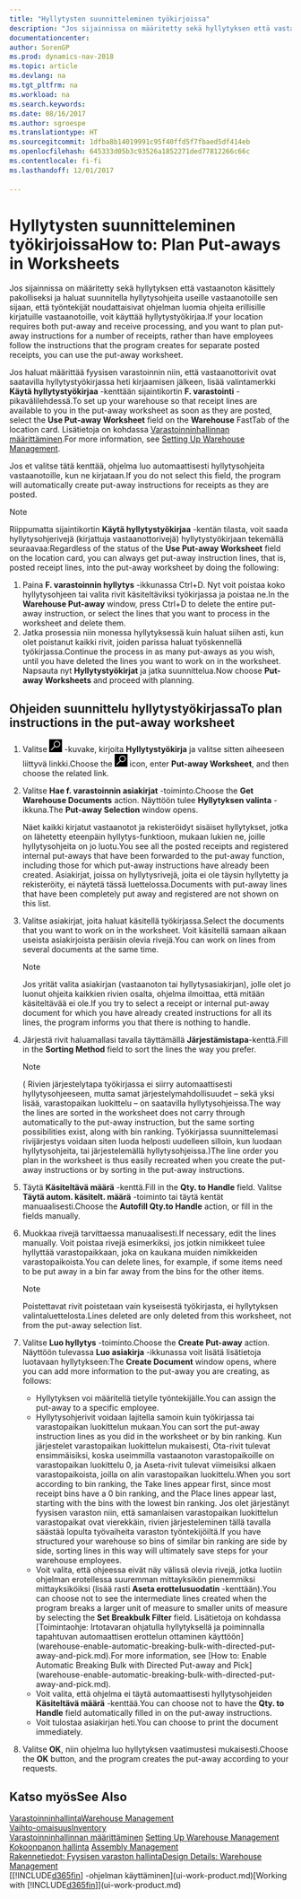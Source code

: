 ```yaml
---
title: "Hyllytysten suunnitteleminen työkirjoissa"
description: "Jos sijainnissa on määritetty sekä hyllytyksen että vastaanoton käsittely pakolliseksi ja haluat suunnitella hyllytysohjeita useille vastaanotoille – sen asemesta, että työntekijät noudattaisivat ohjelman luomia ohjeita erillisille kirjatuille vastaanotoille – voit käyttää hyllytystyökirjaa."
documentationcenter: 
author: SorenGP
ms.prod: dynamics-nav-2018
ms.topic: article
ms.devlang: na
ms.tgt_pltfrm: na
ms.workload: na
ms.search.keywords: 
ms.date: 08/16/2017
ms.author: sgroespe
ms.translationtype: HT
ms.sourcegitcommit: 1dfba8b14019991c95f40ffd5f7fbaed5df414eb
ms.openlocfilehash: 645333d05b3c93526a1852271ded77812266c66c
ms.contentlocale: fi-fi
ms.lasthandoff: 12/01/2017

---
```

# <a name="how-to-plan-put-aways-in-worksheets"></a><span data-ttu-id="ced99-103">Hyllytysten suunnitteleminen työkirjoissa</span><span class="sxs-lookup"><span data-stu-id="ced99-103">How to: Plan Put-aways in Worksheets</span></span>
<span data-ttu-id="ced99-104">Jos sijainnissa on määritetty sekä hyllytyksen että vastaanoton käsittely pakolliseksi ja haluat suunnitella hyllytysohjeita useille vastaanotoille sen sijaan, että työntekijät noudattaisivat ohjelman luomia ohjeita erillisille kirjatuille vastaanotoille, voit käyttää hyllytystyökirjaa.</span><span class="sxs-lookup"><span data-stu-id="ced99-104">If your location requires both put-away and receive processing, and you want to plan put-away instructions for a number of receipts, rather than have employees follow the instructions that the program creates for separate posted receipts, you can use the put-away worksheet.</span></span>  

<span data-ttu-id="ced99-105">Jos haluat määrittää fyysisen varastoinnin niin, että vastaanottorivit ovat saatavilla hyllytystyökirjassa heti kirjaamisen jälkeen, lisää valintamerkki  **Käytä hyllytystyökirjaa** -kenttään sijaintikortin **F. varastointi** -pikavälilehdessä.</span><span class="sxs-lookup"><span data-stu-id="ced99-105">To set up your warehouse so that receipt lines are available to you in the put-away worksheet as soon as they are posted, select the **Use Put-away Worksheet** field on the **Warehouse** FastTab of the location card.</span></span> <span data-ttu-id="ced99-106">Lisätietoja on kohdassa [Varastoinninhallinnan määrittäminen](warehouse-setup-warehouse.md).</span><span class="sxs-lookup"><span data-stu-id="ced99-106">For more information, see [Setting Up Warehouse Management](warehouse-setup-warehouse.md).</span></span>  

<span data-ttu-id="ced99-107">Jos et valitse tätä kenttää, ohjelma luo automaattisesti hyllytysohjeita vastaanotoille, kun ne kirjataan.</span><span class="sxs-lookup"><span data-stu-id="ced99-107">If you do not select this field, the program will automatically create put-away instructions for receipts as they are posted.</span></span>  

> [!NOTE]  
>  <span data-ttu-id="ced99-108">Riippumatta sijaintikortin **Käytä hyllytystyökirjaa** -kentän tilasta, voit saada hyllytysohjerivejä (kirjattuja vastaanottorivejä) hyllytystyökirjaan tekemällä seuraavaa:</span><span class="sxs-lookup"><span data-stu-id="ced99-108">Regardless of the status of the **Use Put-away Worksheet** field on the location card, you can always get put-away instruction lines, that is, posted receipt lines, into the put-away worksheet by doing the following:</span></span>  
>   
>  1.  <span data-ttu-id="ced99-109">Paina **F. varastoinnin hyllytys** -ikkunassa Ctrl+D. Nyt voit poistaa koko hyllytysohjeen tai valita rivit käsiteltäviksi työkirjassa ja poistaa ne.</span><span class="sxs-lookup"><span data-stu-id="ced99-109">In the **Warehouse Put-away** window, press Ctrl+D to delete the entire put-away instruction, or select the lines that you want to process in the worksheet and delete them.</span></span>  
> 2.  <span data-ttu-id="ced99-110">Jatka prosessia niin monessa hyllytyksessä kuin haluat siihen asti, kun olet poistanut kaikki rivit, joiden parissa haluat työskennellä työkirjassa.</span><span class="sxs-lookup"><span data-stu-id="ced99-110">Continue the process in as many put-aways as you wish, until you have deleted the lines you want to work on in the worksheet.</span></span> <span data-ttu-id="ced99-111">Napsauta nyt **Hyllytystyökirjat** ja jatka suunnittelua.</span><span class="sxs-lookup"><span data-stu-id="ced99-111">Now choose **Put-away Worksheets** and proceed with planning.</span></span>  

## <a name="to-plan-instructions-in-the-put-away-worksheet"></a><span data-ttu-id="ced99-112">Ohjeiden suunnittelu hyllytystyökirjassa</span><span class="sxs-lookup"><span data-stu-id="ced99-112">To plan instructions in the put-away worksheet</span></span>  
1.  <span data-ttu-id="ced99-113">Valitse ![Etsi sivu tai raportti](media/ui-search/search_small.png "Etsi sivu tai raportti -kuvake") -kuvake, kirjoita **Hyllytystyökirja** ja valitse sitten aiheeseen liittyvä linkki.</span><span class="sxs-lookup"><span data-stu-id="ced99-113">Choose the ![Search for Page or Report](media/ui-search/search_small.png "Search for Page or Report icon") icon, enter **Put-away Worksheet**, and then choose the related link.</span></span>  
2.  <span data-ttu-id="ced99-114">Valitse **Hae f. varastoinnin asiakirjat** -toiminto.</span><span class="sxs-lookup"><span data-stu-id="ced99-114">Choose the **Get Warehouse Documents** action.</span></span> <span data-ttu-id="ced99-115">Näyttöön tulee **Hyllytyksen valinta** -ikkuna.</span><span class="sxs-lookup"><span data-stu-id="ced99-115">The **Put-away Selection** window opens.</span></span>  

    <span data-ttu-id="ced99-116">Näet kaikki kirjatut vastaanotot ja rekisteröidyt sisäiset hyllytykset, jotka on lähetetty eteenpäin hyllytys-funktioon, mukaan lukien ne, joille hyllytysohjeita on jo luotu.</span><span class="sxs-lookup"><span data-stu-id="ced99-116">You see all the posted receipts and registered internal put-aways that have been forwarded to the put-away function, including those for which put-away instructions have already been created.</span></span> <span data-ttu-id="ced99-117">Asiakirjat, joissa on hyllytysrivejä, joita ei ole täysin hyllytetty ja rekisteröity, ei näytetä tässä luettelossa.</span><span class="sxs-lookup"><span data-stu-id="ced99-117">Documents with put-away lines that have been completely put away and registered are not shown on this list.</span></span>  

3. <span data-ttu-id="ced99-118">Valitse asiakirjat, joita haluat käsitellä työkirjassa.</span><span class="sxs-lookup"><span data-stu-id="ced99-118">Select the documents that you want to work on in the worksheet.</span></span> <span data-ttu-id="ced99-119">Voit käsitellä samaan aikaan useista asiakirjoista peräisin olevia rivejä.</span><span class="sxs-lookup"><span data-stu-id="ced99-119">You can work on lines from several documents at the same time.</span></span>  

    > [!NOTE]  
    >  <span data-ttu-id="ced99-120">Jos yrität valita asiakirjan (vastaanoton tai hyllytysasiakirjan), jolle olet jo luonut ohjeita kaikkien rivien osalta, ohjelma ilmoittaa, että mitään käsiteltävää ei ole.</span><span class="sxs-lookup"><span data-stu-id="ced99-120">If you try to select a receipt or internal put-away document for which you have already created instructions for all its lines, the program informs you that there is nothing to handle.</span></span>  

4. <span data-ttu-id="ced99-121">Järjestä rivit haluamallasi tavalla täyttämällä **Järjestämistapa**-kenttä.</span><span class="sxs-lookup"><span data-stu-id="ced99-121">Fill in the **Sorting Method** field to sort the lines the way you prefer.</span></span>  

    > [!NOTE]  
    >  <span data-ttu-id="ced99-122">( Rivien järjestelytapa työkirjassa ei siirry automaattisesti hyllytysohjeeseen, mutta samat järjestelymahdollisuudet – sekä yksi lisää, varastopaikan luokittelu – on saatavilla hyllytysohjeissa.</span><span class="sxs-lookup"><span data-stu-id="ced99-122">The way the lines are sorted in the worksheet does not carry through automatically to the put-away instruction, but the same sorting possibilities exist, along with bin ranking.</span></span> <span data-ttu-id="ced99-123">Työkirjassa suunnittelemasi rivijärjestys voidaan siten luoda helposti uudelleen silloin, kun luodaan hyllytysohjeita, tai järjestelemällä hyllytysohjeissa.)</span><span class="sxs-lookup"><span data-stu-id="ced99-123">The line order you plan in the worksheet is thus easily recreated when you create the put-away instructions or by sorting in the put-away instructions.</span></span>  

5.  <span data-ttu-id="ced99-124">Täytä **Käsiteltävä määrä** -kenttä.</span><span class="sxs-lookup"><span data-stu-id="ced99-124">Fill in the **Qty. to Handle** field.</span></span> <span data-ttu-id="ced99-125">Valitse **Täytä autom. käsitelt. määrä** -toiminto tai täytä kentät manuaalisesti.</span><span class="sxs-lookup"><span data-stu-id="ced99-125">Choose the **Autofill Qty.to Handle** action, or fill in the fields manually.</span></span>  
6.  <span data-ttu-id="ced99-126">Muokkaa rivejä tarvittaessa manuaalisesti.</span><span class="sxs-lookup"><span data-stu-id="ced99-126">If necessary, edit the lines manually.</span></span> <span data-ttu-id="ced99-127">Voit poistaa rivejä esimerkiksi, jos jotkin nimikkeet tulee hyllyttää varastopaikkaan, joka on kaukana muiden nimikkeiden varastopaikoista.</span><span class="sxs-lookup"><span data-stu-id="ced99-127">You can delete lines, for example, if some items need to be put away in a bin far away from the bins for the other items.</span></span>  

    > [!NOTE]  
    >  <span data-ttu-id="ced99-128">Poistettavat rivit poistetaan vain kyseisestä työkirjasta, ei hyllytyksen valintaluettelosta.</span><span class="sxs-lookup"><span data-stu-id="ced99-128">Lines deleted are only deleted from this worksheet, not from the put-away selection list.</span></span>  

7.  <span data-ttu-id="ced99-129">Valitse **Luo hyllytys** -toiminto.</span><span class="sxs-lookup"><span data-stu-id="ced99-129">Choose the **Create Put-away** action.</span></span> <span data-ttu-id="ced99-130">Näyttöön tulevassa **Luo asiakirja** -ikkunassa voit lisätä lisätietoja luotavaan hyllytykseen:</span><span class="sxs-lookup"><span data-stu-id="ced99-130">The **Create Document** window opens, where you can add more information to the put-away you are creating, as follows:</span></span>  

    -   <span data-ttu-id="ced99-131">Hyllytyksen voi määritellä tietylle työntekijälle.</span><span class="sxs-lookup"><span data-stu-id="ced99-131">You can assign the put-away to a specific employee.</span></span>  
    -   <span data-ttu-id="ced99-132">Hyllytysohjerivit voidaan lajitella samoin kuin työkirjassa tai varastopaikan luokittelun mukaan.</span><span class="sxs-lookup"><span data-stu-id="ced99-132">You can sort the put-away instruction lines as you did in the worksheet or by bin ranking.</span></span> <span data-ttu-id="ced99-133">Kun järjestelet varastopaikan luokittelun mukaisesti, Ota-rivit tulevat ensimmäisiksi, koska useimmilla vastaanoton varastopaikoille on varastopaikan luokittelu 0, ja Aseta-rivit tulevat viimeisiksi alkaen varastopaikoista, joilla on alin varastopaikan luokittelu.</span><span class="sxs-lookup"><span data-stu-id="ced99-133">When you sort according to bin ranking, the Take lines appear first, since most receipt bins have a 0 bin ranking, and the Place lines appear last, starting with the bins with the lowest bin ranking.</span></span> <span data-ttu-id="ced99-134">Jos olet järjestänyt fyysisen varaston niin, että samanlaisen varastopaikan luokittelun varastopaikat ovat vierekkäin, rivien järjesteleminen tällä tavalla säästää lopulta työvaiheita varaston työntekijöiltä.</span><span class="sxs-lookup"><span data-stu-id="ced99-134">If you have structured your warehouse so bins of similar bin ranking are side by side, sorting lines in this way will ultimately save steps for your warehouse employees.</span></span>  
    -   <span data-ttu-id="ced99-135">Voit valita, että ohjeessa eivät näy välissä olevia rivejä, jotka luotiin ohjelman erotellessa suuremman mittayksikön pienemmiksi mittayksiköiksi (lisää rasti **Aseta erottelusuodatin** -kenttään).</span><span class="sxs-lookup"><span data-stu-id="ced99-135">You can choose not to see the intermediate lines created when the program breaks a larger unit of measure to smaller units of measure by selecting the **Set Breakbulk Filter** field.</span></span> <span data-ttu-id="ced99-136">Lisätietoja on kohdassa [Toimintaohje: Irtotavaran ohjatulla hyllytyksellä ja poiminnalla tapahtuvan automaattisen erottelun ottaminen käyttöön] (warehouse-enable-automatic-breaking-bulk-with-directed-put-away-and-pick.md).</span><span class="sxs-lookup"><span data-stu-id="ced99-136">For more information, see [How to: Enable Automatic Breaking Bulk with Directed Put-away and Pick] (warehouse-enable-automatic-breaking-bulk-with-directed-put-away-and-pick.md).</span></span>  
    -   <span data-ttu-id="ced99-137">Voit valita, että ohjelma ei täytä automaattisesti hyllytysohjeiden **Käsiteltävä määrä** -kenttää.</span><span class="sxs-lookup"><span data-stu-id="ced99-137">You can choose not to have the **Qty. to Handle** field automatically filled in on the put-away instructions.</span></span>  
    -   <span data-ttu-id="ced99-138">Voit tulostaa asiakirjan heti.</span><span class="sxs-lookup"><span data-stu-id="ced99-138">You can choose to print the document immediately.</span></span>  

8.  <span data-ttu-id="ced99-139">Valitse **OK**, niin ohjelma luo hyllytyksen vaatimustesi mukaisesti.</span><span class="sxs-lookup"><span data-stu-id="ced99-139">Choose the **OK** button, and the program creates the put-away according to your requests.</span></span>  

## <a name="see-also"></a><span data-ttu-id="ced99-140">Katso myös</span><span class="sxs-lookup"><span data-stu-id="ced99-140">See Also</span></span>  
[<span data-ttu-id="ced99-141">Varastoinninhallinta</span><span class="sxs-lookup"><span data-stu-id="ced99-141">Warehouse Management</span></span>](warehouse-manage-warehouse.md)  
[<span data-ttu-id="ced99-142">Vaihto-omaisuus</span><span class="sxs-lookup"><span data-stu-id="ced99-142">Inventory</span></span>](inventory-manage-inventory.md)  
<span data-ttu-id="ced99-143">[Varastoinninhallinnan määrittäminen](warehouse-setup-warehouse.md)   </span><span class="sxs-lookup"><span data-stu-id="ced99-143">[Setting Up Warehouse Management](warehouse-setup-warehouse.md)   </span></span>  
<span data-ttu-id="ced99-144">[Kokoonpanon hallinta](assembly-assemble-items.md)  </span><span class="sxs-lookup"><span data-stu-id="ced99-144">[Assembly Management](assembly-assemble-items.md)  </span></span>  
[<span data-ttu-id="ced99-145">Rakennetiedot: Fyysisen varaston hallinta</span><span class="sxs-lookup"><span data-stu-id="ced99-145">Design Details: Warehouse Management</span></span>](design-details-warehouse-management.md)  
<span data-ttu-id="ced99-146">[[!INCLUDE[d365fin](includes/d365fin_md.md)] -ohjelman käyttäminen](ui-work-product.md)</span><span class="sxs-lookup"><span data-stu-id="ced99-146">[Working with [!INCLUDE[d365fin](includes/d365fin_md.md)]](ui-work-product.md)</span></span>

